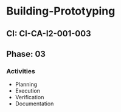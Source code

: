 # Building-Prototyping

## CI: CI-CA-I2-001-003
## Phase: 03

### Activities
- Planning
- Execution
- Verification
- Documentation
